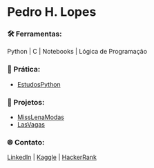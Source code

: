 # Pedro H. Lopes 

### 🛠️ Ferramentas:
Python | C | Notebooks | Lógica de Programação

### 💪 Prática:  
- [EstudosPython](https://github.com/LopesHPedro/EstudosPython/)

### 📂 Projetos:  
- [MissLenaModas](https://github.com/LopesHPedro/MissLenaModas)
- [LasVagas](https://github.com/LopesHPedro/LasVagas)

### 🌐 Contato:
[LinkedIn](https://www.linkedin.com/in/lopeshpedro/) | [Kaggle](https://www.kaggle.com/lopeshpedro) | [HackerRank](https://www.hackerrank.com/profile/LopesHPedro)
